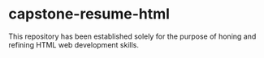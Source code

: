 # capstone-resume-html
This repository has been established solely for the purpose of honing and refining HTML web development skills.
